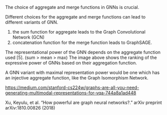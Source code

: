 
The choice of aggregate and merge functions in GNNs is crucial.

Different choices for the aggregate and merge functions can lead to different variants of GNN. 
1. the sum function for aggregate leads to the Graph Convolutional Network (GCN) 
2. concatenation function for the merge function leads to GraphSAGE.

The representational power of the GNN depends on the aggregate function used [5]. (sum > mean > max)
The image above shows the ranking of the expressive power of GNNs based on their aggregation function.

A GNN variant with maximal representation power would be one which has an injective aggregate function, like the Graph Isomorphism Network.

https://medium.com/stanford-cs224w/graphs-are-all-you-need-generating-multimodal-representations-for-vqa-744a8a1ad448

Xu, Keyulu, et al. “How powerful are graph neural networks?.” arXiv preprint arXiv:1810.00826 (2018)

